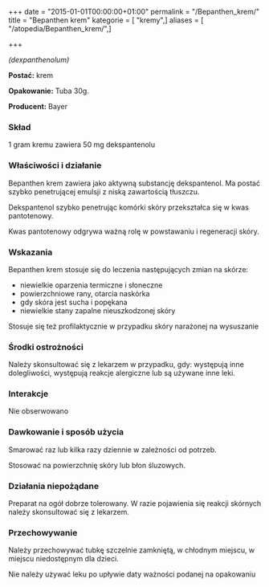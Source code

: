 +++
date = "2015-01-01T00:00:00+01:00"
permalink = "/Bepanthen_krem/"
title = "Bepanthen krem"
kategorie = [ "kremy",]
aliases = [ "/atopedia/Bepanthen_krem/",]

+++

*(dexpanthenolum)*

**Postać:** krem

**Opakowanie:** Tuba 30g.

**Producent:** Bayer

### Skład

1 gram kremu zawiera 50 mg dekspantenolu

### Właściwości i działanie

Bepanthen krem zawiera jako aktywną substancję dekspantenol. Ma postać szybko penetrującej emulsji z niską zawartością tłuszczu.

Dekspantenol szybko penetrując komórki skóry przekształca się w kwas pantotenowy.

Kwas pantotenowy odgrywa ważną rolę w powstawaniu i regeneracji skóry.

### Wskazania

Bepanthen krem stosuje się do leczenia następujących zmian na skórze:

-   niewielkie oparzenia termiczne i słoneczne
-   powierzchniowe rany, otarcia naskórka
-   gdy skóra jest sucha i popękana
-   niewielkie stany zapalne nieuszkodzonej skóry

Stosuje się też profilaktycznie w przypadku skóry narażonej na wysuszanie

### Środki ostrożności

Należy skonsultować się z lekarzem w przypadku, gdy: występują inne dolegliwości, występują reakcje alergiczne lub są używane inne leki.

### Interakcje

Nie obserwowano

### Dawkowanie i sposób użycia

Smarować raz lub kilka razy dziennie w zależności od potrzeb.

Stosować na powierzchnię skóry lub błon śluzowych.

### Działania niepożądane

Preparat na ogół dobrze tolerowany. W razie pojawienia się reakcji skórnych należy skonsultować się z lekarzem.

### Przechowywanie

Należy przechowywać tubkę szczelnie zamkniętą, w chłodnym miejscu, w miejscu niedostępnym dla dzieci.

Nie należy używać leku po upływie daty ważności podanej na opakowaniu
